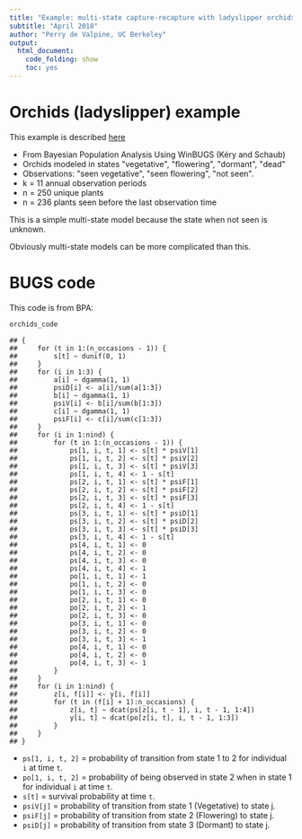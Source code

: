 ```yaml
---
title: "Example: multi-state capture-recapture with ladyslipper orchids"
subtitle: "April 2018"
author: "Perry de Valpine, UC Berkeley"
output:
  html_document:
    code_folding: show
    toc: yes
---
```




# Orchids (ladyslipper) example

This example is described [here](../example_multi_state_CR_orchids/example_multi_state_CR_orchids_slides.html)

- From Bayesian Population Analysis Using WinBUGS (K&#233;ry and Schaub)
- Orchids modeled in states "vegetative", "flowering", "dormant", "dead"
- Observations: "seen vegetative", "seen flowering", "not seen".
- k = 11 annual observation periods 
- n = 250 unique plants
- n = 236 plants seen before the last observation time

This is a simple multi-state model because the state when not seen is unknown.

Obviously multi-state models can be more complicated than this.

# BUGS code 

This code is from BPA:


```r
orchids_code
```

```
## {
##     for (t in 1:(n_occasions - 1)) {
##         s[t] ~ dunif(0, 1)
##     }
##     for (i in 1:3) {
##         a[i] ~ dgamma(1, 1)
##         psiD[i] <- a[i]/sum(a[1:3])
##         b[i] ~ dgamma(1, 1)
##         psiV[i] <- b[i]/sum(b[1:3])
##         c[i] ~ dgamma(1, 1)
##         psiF[i] <- c[i]/sum(c[1:3])
##     }
##     for (i in 1:nind) {
##         for (t in 1:(n_occasions - 1)) {
##             ps[1, i, t, 1] <- s[t] * psiV[1]
##             ps[1, i, t, 2] <- s[t] * psiV[2]
##             ps[1, i, t, 3] <- s[t] * psiV[3]
##             ps[1, i, t, 4] <- 1 - s[t]
##             ps[2, i, t, 1] <- s[t] * psiF[1]
##             ps[2, i, t, 2] <- s[t] * psiF[2]
##             ps[2, i, t, 3] <- s[t] * psiF[3]
##             ps[2, i, t, 4] <- 1 - s[t]
##             ps[3, i, t, 1] <- s[t] * psiD[1]
##             ps[3, i, t, 2] <- s[t] * psiD[2]
##             ps[3, i, t, 3] <- s[t] * psiD[3]
##             ps[3, i, t, 4] <- 1 - s[t]
##             ps[4, i, t, 1] <- 0
##             ps[4, i, t, 2] <- 0
##             ps[4, i, t, 3] <- 0
##             ps[4, i, t, 4] <- 1
##             po[1, i, t, 1] <- 1
##             po[1, i, t, 2] <- 0
##             po[1, i, t, 3] <- 0
##             po[2, i, t, 1] <- 0
##             po[2, i, t, 2] <- 1
##             po[2, i, t, 3] <- 0
##             po[3, i, t, 1] <- 0
##             po[3, i, t, 2] <- 0
##             po[3, i, t, 3] <- 1
##             po[4, i, t, 1] <- 0
##             po[4, i, t, 2] <- 0
##             po[4, i, t, 3] <- 1
##         }
##     }
##     for (i in 1:nind) {
##         z[i, f[i]] <- y[i, f[i]]
##         for (t in (f[i] + 1):n_occasions) {
##             z[i, t] ~ dcat(ps[z[i, t - 1], i, t - 1, 1:4])
##             y[i, t] ~ dcat(po[z[i, t], i, t - 1, 1:3])
##         }
##     }
## }
```

- `ps[1, i, t, 2]` = probability of transition from state 1 to 2 for individual `i` at time `t`.
- `po[1, i, t, 2]` = probability of being observed in state 2 when in state 1 for individual `i` at time `t`.
- `s[t]` = survival probability at time `t`.
- `psiV[j]` = probability of transition from state 1 (Vegetative) to state j.
- `psiF[j]` = probability of transition from state 2 (Flowering) to state j.
- `psiD[j]` = probability of transition from state 3 (Dormant) to state j.

